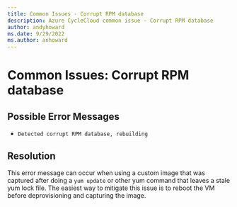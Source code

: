 ```yaml
---
title: Common Issues - Corrupt RPM database
description: Azure CycleCloud common issue - Corrupt RPM database
author: andyhoward
ms.date: 9/29/2022
ms.author: anhoward
---
```

# Common Issues: Corrupt RPM database

## Possible Error Messages

- `Detected corrupt RPM database, rebuilding`

## Resolution

This error message can occur when using a custom image that was captured after doing a `yum update` or other yum command that leaves a stale yum lock file. The easiest way to mitigate this issue is to reboot the VM before deprovisioning and capturing the image.